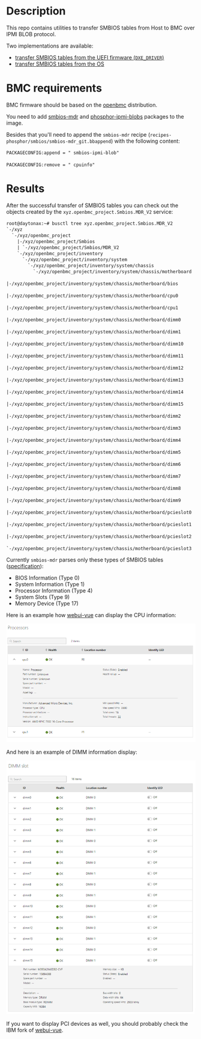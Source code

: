 # Description

This repo contains utilities to transfer SMBIOS tables from Host to BMC over IPMI BLOB protocol.

Two implementations are available:
- [transfer SMBIOS tables from the UEFI firmware (`DXE_DRIVER`)](UEFI)
- [transfer SMBIOS tables from the OS](OS)

# BMC requirements

BMC firmware should be based on the [openbmc](https://github.com/openbmc/openbmc) distribution.

You need to add [smbios-mdr](https://github.com/openbmc/smbios-mdr) and [phosphor-ipmi-blobs](https://github.com/openbmc/phosphor-ipmi-blobs) packages to the image.

Besides that you'll need to append the `smbios-mdr` recipe (`recipes-phosphor/smbios/smbios-mdr_git.bbappend`) with the following content:
```
PACKAGECONFIG:append = " smbios-ipmi-blob"

PACKAGECONFIG:remove = " cpuinfo"
```

# Results

After the successful transfer of SMBIOS tables you can check out the objects created by the `xyz.openbmc_project.Smbios.MDR_V2` service:
```
root@daytonax:~# busctl tree xyz.openbmc_project.Smbios.MDR_V2
`-/xyz
  `-/xyz/openbmc_project
    |-/xyz/openbmc_project/Smbios
    | `-/xyz/openbmc_project/Smbios/MDR_V2
    `-/xyz/openbmc_project/inventory
      `-/xyz/openbmc_project/inventory/system
        `-/xyz/openbmc_project/inventory/system/chassis
          `-/xyz/openbmc_project/inventory/system/chassis/motherboard
            |-/xyz/openbmc_project/inventory/system/chassis/motherboard/bios
            |-/xyz/openbmc_project/inventory/system/chassis/motherboard/cpu0
            |-/xyz/openbmc_project/inventory/system/chassis/motherboard/cpu1
            |-/xyz/openbmc_project/inventory/system/chassis/motherboard/dimm0
            |-/xyz/openbmc_project/inventory/system/chassis/motherboard/dimm1
            |-/xyz/openbmc_project/inventory/system/chassis/motherboard/dimm10
            |-/xyz/openbmc_project/inventory/system/chassis/motherboard/dimm11
            |-/xyz/openbmc_project/inventory/system/chassis/motherboard/dimm12
            |-/xyz/openbmc_project/inventory/system/chassis/motherboard/dimm13
            |-/xyz/openbmc_project/inventory/system/chassis/motherboard/dimm14
            |-/xyz/openbmc_project/inventory/system/chassis/motherboard/dimm15
            |-/xyz/openbmc_project/inventory/system/chassis/motherboard/dimm2
            |-/xyz/openbmc_project/inventory/system/chassis/motherboard/dimm3
            |-/xyz/openbmc_project/inventory/system/chassis/motherboard/dimm4
            |-/xyz/openbmc_project/inventory/system/chassis/motherboard/dimm5
            |-/xyz/openbmc_project/inventory/system/chassis/motherboard/dimm6
            |-/xyz/openbmc_project/inventory/system/chassis/motherboard/dimm7
            |-/xyz/openbmc_project/inventory/system/chassis/motherboard/dimm8
            |-/xyz/openbmc_project/inventory/system/chassis/motherboard/dimm9
            |-/xyz/openbmc_project/inventory/system/chassis/motherboard/pcieslot0
            |-/xyz/openbmc_project/inventory/system/chassis/motherboard/pcieslot1
            |-/xyz/openbmc_project/inventory/system/chassis/motherboard/pcieslot2
            `-/xyz/openbmc_project/inventory/system/chassis/motherboard/pcieslot3
```

Currently `smbios-mdr` parses only these types of SMBIOS tables ([specification](https://www.dmtf.org/sites/default/files/standards/documents/DSP0134_3.4.0.pdf)):
- BIOS Information (Type 0)
- System Information (Type 1)
- Processor Information (Type 4)
- System Slots (Type 9)
- Memory Device (Type 17)

Here is an example how [webui-vue](https://github.com/openbmc/webui-vue) can display the CPU information:

![CPU.png](CPU.png?raw=true "CPU info in webui")

And here is an example of DIMM information display:

![DIMM.png](DIMM.png?raw=true "DIMM info in webui")

If you want to display PCI devices as well, you should probably check the IBM fork of [webui-vue](https://github.com/ibm-openbmc/webui-vue).

